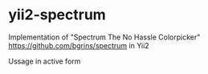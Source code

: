 # yii2-spectrum

Implementation of "Spectrum The No Hassle Colorpicker" https://github.com/bgrins/spectrum in Yii2

Ussage in active form
